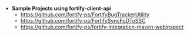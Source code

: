 * **Sample Projects using fortify-client-api**
  * https://github.com/fortify-ps/FortifyBugTrackerUtility
  * https://github.com/fortify-ps/FortifySyncFoDToSSC
  * https://github.com/fortify-ps/fortify-integration-maven-webinspect 